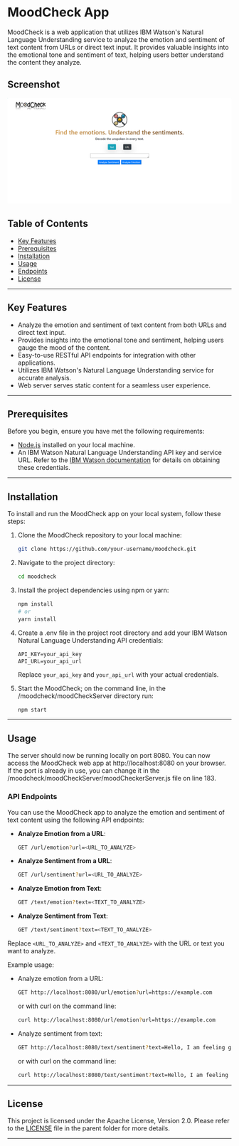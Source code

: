 # MoodCheck App

MoodCheck is a web application that utilizes IBM Watson's Natural Language Understanding service to analyze the emotion and sentiment of text content from URLs or direct text input. It provides valuable insights into the emotional tone and sentiment of text, helping users better understand the content they analyze.

## Screenshot

![MoodCheck webpage](./moodCheckClient/public/screenshot.png)

## Table of Contents

- [Key Features](#key-features)
- [Prerequisites](#prerequisites)
- [Installation](#installation)
- [Usage](#usage)
- [Endpoints](#endpoints)
- [License](#license)

---

## Key Features

- Analyze the emotion and sentiment of text content from both URLs and direct text input.
- Provides insights into the emotional tone and sentiment, helping users gauge the mood of the content.
- Easy-to-use RESTful API endpoints for integration with other applications.
- Utilizes IBM Watson's Natural Language Understanding service for accurate analysis.
- Web server serves static content for a seamless user experience.

---

## Prerequisites

Before you begin, ensure you have met the following requirements:

- [Node.js](https://nodejs.org/) installed on your local machine.
- An IBM Watson Natural Language Understanding API key and service URL. Refer to the [IBM Watson documentation](https://cloud.ibm.com/apidocs/natural-language-understanding?code=node#features-examples) for details on obtaining these credentials.

---

## Installation

To install and run the MoodCheck app on your local system, follow these steps:

1. Clone the MoodCheck repository to your local machine:

    ```bash
    git clone https://github.com/your-username/moodcheck.git
    ```

2. Navigate to the project directory:

    ```bash
    cd moodcheck
    ```

3. Install the project dependencies using npm or yarn:

    ```bash
    npm install
    # or
    yarn install
    ```

4. Create a .env file in the project root directory and add your IBM Watson Natural Language Understanding API credentials:

    ```env
    API_KEY=your_api_key
    API_URL=your_api_url
    ```

    Replace `your_api_key` and `your_api_url` with your actual credentials.

5. Start the MoodCheck; on the command line, in the /moodcheck/moodCheckServer directory run:

    ```bash
    npm start
    ```


---

## Usage

The server should now be running locally on port 8080. You can now access the MoodCheck web app at http://localhost:8080 on your browser.
If the port is already in use, you can change it in the /moodcheck/moodCheckServer/moodCheckerServer.js file on line 183.

### API Endpoints

You can use the MoodCheck app to analyze the emotion and sentiment of text content using the following API endpoints:

- **Analyze Emotion from a URL**:

    ```bash
    GET /url/emotion?url=<URL_TO_ANALYZE>
    ```

- **Analyze Sentiment from a URL**:

    ```bash
    GET /url/sentiment?url=<URL_TO_ANALYZE>
    ```

- **Analyze Emotion from Text**:

    ```bash
    GET /text/emotion?text=<TEXT_TO_ANALYZE>
    ```

- **Analyze Sentiment from Text**:

    ```bash
    GET /text/sentiment?text=<TEXT_TO_ANALYZE>
    ```

Replace `<URL_TO_ANALYZE>` and `<TEXT_TO_ANALYZE>` with the URL or text you want to analyze.

Example usage:

- Analyze emotion from a URL:

    ```bash
    GET http://localhost:8080/url/emotion?url=https://example.com
    ```

    or with curl on the command line:

    ```bash
    curl http://localhost:8080/url/emotion?url=https://example.com
    ```

- Analyze sentiment from text:

    ```bash
    GET http://localhost:8080/text/sentiment?text=Hello, I am feeling great today!
    ```

    or with curl on the command line:

    ```bash
    curl http://localhost:8080/text/sentiment?text=Hello, I am feeling great today!
    ```

    
---

## License

This project is licensed under the Apache License, Version 2.0. Please refer to the [LICENSE](...../LICENSE) file in the parent folder for more details.

---
